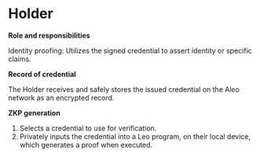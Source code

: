 # Holder





**Role and responsibilities**

Identity proofing: Utilizes the signed credential to assert identity or specific claims.

**Record of credential**

The Holder receives and safely stores the issued credential on the Aleo network as an encrypted record.

**ZKP generation**

1. Selects a credential to use for verification.
2. Privately inputs the credential into a Leo program, on their local device, which generates a proof when executed.
